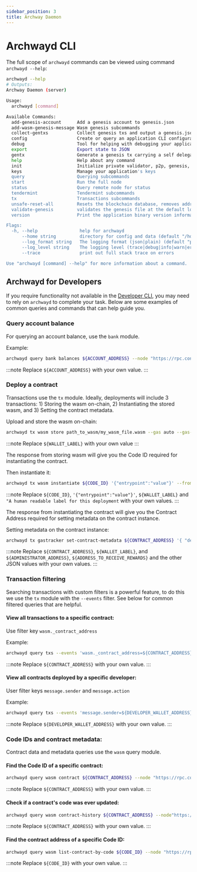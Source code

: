 ```yaml
---
sidebar_position: 3
title: Archway Daemon
---
```


# Archwayd CLI

The full scope of `archwayd` commands can be viewed using command `archwayd --help`:

```bash
archwayd --help
# Outputs:
Archway Daemon (server)

Usage:
  archwayd [command]

Available Commands:
  add-genesis-account      Add a genesis account to genesis.json
  add-wasm-genesis-message Wasm genesis subcommands
  collect-gentxs           Collect genesis txs and output a genesis.json file
  config                   Create or query an application CLI configuration file
  debug                    Tool for helping with debugging your application
  export                   Export state to JSON
  gentx                    Generate a genesis tx carrying a self delegation
  help                     Help about any command
  init                     Initialize private validator, p2p, genesis, and application configuration files
  keys                     Manage your application's keys
  query                    Querying subcommands
  start                    Run the full node
  status                   Query remote node for status
  tendermint               Tendermint subcommands
  tx                       Transactions subcommands
  unsafe-reset-all         Resets the blockchain database, removes address book files, and resets data/priv_validator_state.json to the genesis state
  validate-genesis         validates the genesis file at the default location or at the location passed as an arg
  version                  Print the application binary version information

Flags:
  -h, --help                help for archwayd
      --home string         directory for config and data (default "/home/user/.archway")
      --log_format string   The logging format (json|plain) (default "plain")
      --log_level string    The logging level (trace|debug|info|warn|error|fatal|panic) (default "info")
      --trace               print out full stack trace on errors

Use "archwayd [command] --help" for more information about a command.
```

## Archwayd for Developers

If you require functionality not available in the [Developer CLI](https://www.npmjs.com/package/@archwayhq/cli), you may need to rely on `archwayd` to complete your task. Below are some examples of common queries and commands that can help guide you. 

### Query account balance

For querying an account balance, use the `bank` module.

Example:

```bash
archwayd query bank balances ${ACCOUNT_ADDRESS} --node "https://rpc.constantine-1.archway.tech:443"
```

:::note
Replace `${ACCOUNT_ADDRESS}` with your own value.
:::

### Deploy a contract

Transactions use the `tx` module. Ideally, deployments will include 3 transactions: 1) Storing the wasm on-chain, 2) Instantiating the stored wasm, and 3) Setting the contract metadata.

Upload and store the wasm on-chain:

```bash
archwayd tx wasm store path_to_wasm/my_wasm_file.wasm --gas auto --gas-prices 0.05uconst --gas-adjustment 1.4 --from ${WALLET_LABEL} --chain-id "constantine-1" --node "https://rpc.constantine-1.archway.tech:443" --broadcast-mode sync --output json -y
```

:::note
Replace `${WALLET_LABEL}` with your own value
:::

The response from storing wasm will give you the Code ID required for instantiating the contract.

Then instantiate it:

```bash
archwayd tx wasm instantiate ${CODE_ID} '{"entrypoint":"value"}' --from ${WALLET_LABEL} --label "A human readable label for this deployment" --gas auto --gas-prices 0.05uconst --gas-adjustment 1.4 --chain-id "constantine-1" --node "https://rpc.constantine-1.archway.tech:443" --broadcast-mode sync --output json -y
```

:::note
Replace `${CODE_ID}`, `'{"entrypoint":"value"}'`, `${WALLET_LABEL}` and `"A human readable label for this deployment` with your own values.
:::

The response from instantiating the contract will give you the Contract Address required for setting metadata on the contract instance.

Setting metadata on the contract instance:

```bash
archwayd tx gastracker set-contract-metadata ${CONTRACT_ADDRESS} '{ "developer_address": ${ADMINISTRATOR_ADDRESS}, "reward_address": ${ADDRESS_TO_RECEIVE_REWARDS}, "collect_premium": false, "premium_percentage_charged": 0, "gas_rebate_to_user": false }' --gas auto --gas-prices 0.05uconst --gas-adjustment 1.4 --from ${WALLET_LABEL} --chain-id "constantine-1" --node "https://rpc.constantine-1.archway.tech:443" --broadcast-mode sync --output json -y
```

:::note
Replace `${CONTRACT_ADDRESS}`, `${WALLET_LABEL}`, and `${ADMINISTRATOR_ADDRESS}`, `${ADDRESS_TO_RECEIVE_REWARDS}` and the other JSON values with your own values.
:::

### Transaction filtering

Searching transactions with custom filters is a powerful feature, to do this we use the `tx` module with the `--events` filter. See below for common filtered queries that are helpful.

#### View all transactions to a specific contract:

Use filter key `wasm._contract_address`

Example:

```bash
archwayd query txs --events 'wasm._contract_address=${CONTRACT_ADDRESS}' --node "https://rpc.constantine-1.archway.tech:443"
```

:::note
Replace `${CONTRACT_ADDRESS}` with your own value.
:::

#### View all contracts deployed by a specific developer:

User filter keys `message.sender` and `message.action`

Example:

```bash
archwayd query txs --events 'message.sender=${DEVELOPER_WALLET_ADDRESS}&message.action=/cosmwasm.wasm.v1.MsgInstantiateContract' --node "https://rpc.constantine-1.archway.tech:443"
```

:::note
Replace `${DEVELOPER_WALLET_ADDRESS}` with your own value.
:::

### Code IDs and contract metadata:

Contract data and metadata queries use the `wasm` query module.

#### Find the Code ID of a specific contract:

```bash
archwayd query wasm contract ${CONTRACT_ADDRESS} --node "https://rpc.constantine-1.archway.tech:443"
```

:::note
Replace `${CONTRACT_ADDRESS}` with your own value.
:::

#### Check if a contract's code was ever updated:

```bash
archwayd query wasm contract-history ${CONTRACT_ADDRESS} --node"https://rpc.constantine-1.archway.tech:443"
```

:::note
Replace `${CONTRACT_ADDRESS}` with your own value.
:::

#### Find the contract address of a specific Code ID:

```bash
archwayd query wasm list-contract-by-code ${CODE_ID} --node "https://rpc.constantine-1.archway.tech:443"
```

:::note
Replace `${CODE_ID}` with your own value.
:::